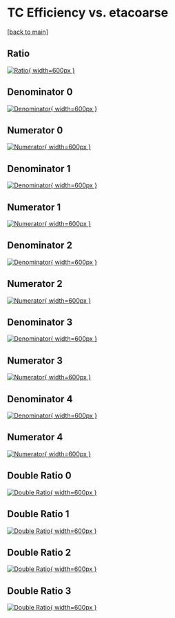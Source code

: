 # TC Efficiency vs. etacoarse

[[back to main](./)]



## Ratio

[![Ratio](../mtv/var/TC_xtr_11_0_eff_etacoarse.png){ width=600px }](../mtv/var/TC_xtr_11_0_eff_etacoarse.pdf)

## Denominator 0

[![Denominator](../mtv/den/TC_xtr_11_0_eff_etacoarse_den0.png){ width=600px }](../mtv/den/TC_xtr_11_0_eff_etacoarse_den0.pdf)

## Numerator 0

[![Numerator](../mtv/num/TC_xtr_11_0_eff_etacoarse_num0.png){ width=600px }](../mtv/num/TC_xtr_11_0_eff_etacoarse_num0.pdf)

## Denominator 1

[![Denominator](../mtv/den/TC_xtr_11_0_eff_etacoarse_den1.png){ width=600px }](../mtv/den/TC_xtr_11_0_eff_etacoarse_den1.pdf)

## Numerator 1

[![Numerator](../mtv/num/TC_xtr_11_0_eff_etacoarse_num1.png){ width=600px }](../mtv/num/TC_xtr_11_0_eff_etacoarse_num1.pdf)

## Denominator 2

[![Denominator](../mtv/den/TC_xtr_11_0_eff_etacoarse_den2.png){ width=600px }](../mtv/den/TC_xtr_11_0_eff_etacoarse_den2.pdf)

## Numerator 2

[![Numerator](../mtv/num/TC_xtr_11_0_eff_etacoarse_num2.png){ width=600px }](../mtv/num/TC_xtr_11_0_eff_etacoarse_num2.pdf)

## Denominator 3

[![Denominator](../mtv/den/TC_xtr_11_0_eff_etacoarse_den3.png){ width=600px }](../mtv/den/TC_xtr_11_0_eff_etacoarse_den3.pdf)

## Numerator 3

[![Numerator](../mtv/num/TC_xtr_11_0_eff_etacoarse_num3.png){ width=600px }](../mtv/num/TC_xtr_11_0_eff_etacoarse_num3.pdf)

## Denominator 4

[![Denominator](../mtv/den/TC_xtr_11_0_eff_etacoarse_den4.png){ width=600px }](../mtv/den/TC_xtr_11_0_eff_etacoarse_den4.pdf)

## Numerator 4

[![Numerator](../mtv/num/TC_xtr_11_0_eff_etacoarse_num4.png){ width=600px }](../mtv/num/TC_xtr_11_0_eff_etacoarse_num4.pdf)

## Double Ratio 0

[![Double Ratio](../mtv/ratio/TC_xtr_11_0_eff_etacoarse_ratio0.png){ width=600px }](../mtv/ratio/TC_xtr_11_0_eff_etacoarse_ratio0.pdf)

## Double Ratio 1

[![Double Ratio](../mtv/ratio/TC_xtr_11_0_eff_etacoarse_ratio1.png){ width=600px }](../mtv/ratio/TC_xtr_11_0_eff_etacoarse_ratio1.pdf)

## Double Ratio 2

[![Double Ratio](../mtv/ratio/TC_xtr_11_0_eff_etacoarse_ratio2.png){ width=600px }](../mtv/ratio/TC_xtr_11_0_eff_etacoarse_ratio2.pdf)

## Double Ratio 3

[![Double Ratio](../mtv/ratio/TC_xtr_11_0_eff_etacoarse_ratio3.png){ width=600px }](../mtv/ratio/TC_xtr_11_0_eff_etacoarse_ratio3.pdf)

